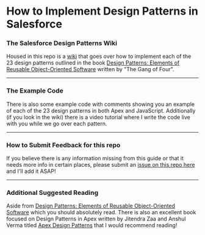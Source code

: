 # How to Implement Design Patterns in Salesforce

### The Salesforce Design Patterns Wiki  

Housed in this repo is a <a href="https://github.com/Coding-With-The-Force/Salesforce-Design-Patterns/wiki" target="_blank">wiki</a> that goes over how to implement each of the 23 design patterns outlined in the book <a href="https://amzn.to/3S3pZox" target="_blank">Design Patterns: Elements of Reusable Object-Oriented Software</a> written by "The Gang of Four". 

***

### The Example Code

There is also some example code with comments showing you an example of each of the 23 design patterns in both Apex and JavaScript. Additionally (if you look in the wiki) there is a video tutorial where I write the code live with you while we go over each pattern.   

***

### How to Submit Feedback for this repo

If you believe there is any information missing from this guide or that it needs more info in certain places, please submit an [issue on this repo here](https://github.com/Coding-With-The-Force/Salesforce-Design-Patterns/issues) and I'll add it ASAP!

***

### Additional Suggested Reading

Aside from <a href="https://amzn.to/3S3pZox" target="_blank">Design Patterns: Elements of Reusable Object-Oriented Software</a> which you should absolutely read. There is also an excellent book focused on Design Patterns in Apex written by Jitendra Zaa and Anshul Verma titled <a href="https://amzn.to/3eRSjMi" target="_blank">Apex Design Patterns</a> that I would recommend reading!
